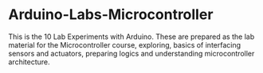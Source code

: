 # Arduino-Labs-Microcontroller
This is the 10 Lab Experiments with Arduino. These are prepared as the lab material for the Microcontroller course, exploring, basics of interfacing sensors and actuators, preparing logics and understanding microcontroller architecture.
